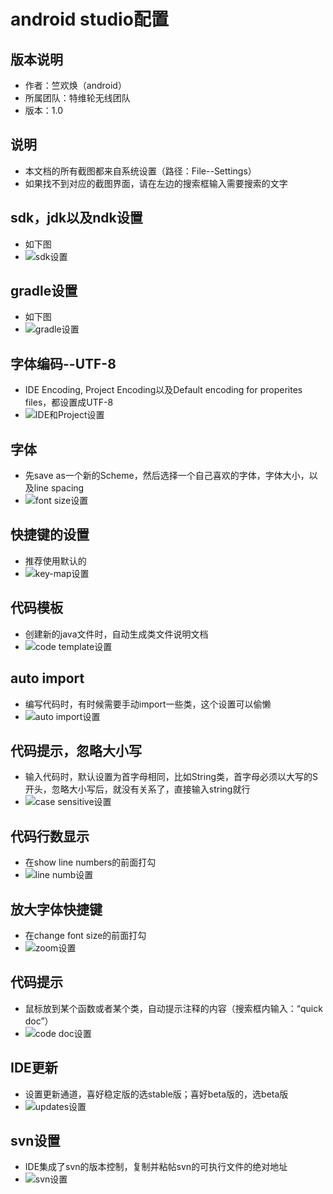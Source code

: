 # android studio配置
## 版本说明
* 作者：竺欢焕（android）
* 所属团队：特维轮无线团队
* 版本：1.0

## 说明
* 本文档的所有截图都来自系统设置（路径：File--Settings）
* 如果找不到对应的截图界面，请在左边的搜索框输入需要搜索的文字

## sdk，jdk以及ndk设置
* 如下图
* ![sdk设置](./image/sdk-setting.jpg) 

## gradle设置
* 如下图
* ![gradle设置](./image/gradle-setting.jpg)

## 字体编码--UTF-8
* IDE Encoding, Project Encoding以及Default encoding for properites files，都设置成UTF-8
* ![IDE和Project设置](./image/encoding-1.jpg)

## 字体
* 先save as一个新的Scheme，然后选择一个自己喜欢的字体，字体大小，以及line spacing
* ![font size设置](./image/font-size.jpg)

## 快捷键的设置
* 推荐使用默认的
* ![key-map设置](./image/key-map.jpg)

## 代码模板
* 创建新的java文件时，自动生成类文件说明文档
* ![code template设置](./image/code-template.jpg)

## auto import
* 编写代码时，有时候需要手动import一些类，这个设置可以偷懒
* ![auto import设置](./image/auto-import.jpg)

## 代码提示，忽略大小写
* 输入代码时，默认设置为首字母相同，比如String类，首字母必须以大写的S开头，忽略大小写后，就没有关系了，直接输入string就行
* ![case sensitive设置](./image/case-sensitive.jpg)

## 代码行数显示
* 在show line numbers的前面打勾
* ![line numb设置](./image/line-numb.jpg)

## 放大字体快捷键
* 在change font size的前面打勾
* ![zoom设置](./image/zoom.jpg)

## 代码提示
* 鼠标放到某个函数或者某个类，自动提示注释的内容（搜索框内输入：“quick doc”）
* ![code doc设置](./image/code-doc.jpg)

## IDE更新
* 设置更新通道，喜好稳定版的选stable版；喜好beta版的，选beta版
* ![updates设置](./image/updates.jpg)

## svn设置
* IDE集成了svn的版本控制，复制并粘帖svn的可执行文件的绝对地址
* ![svn设置](./image/svn.jpg)

